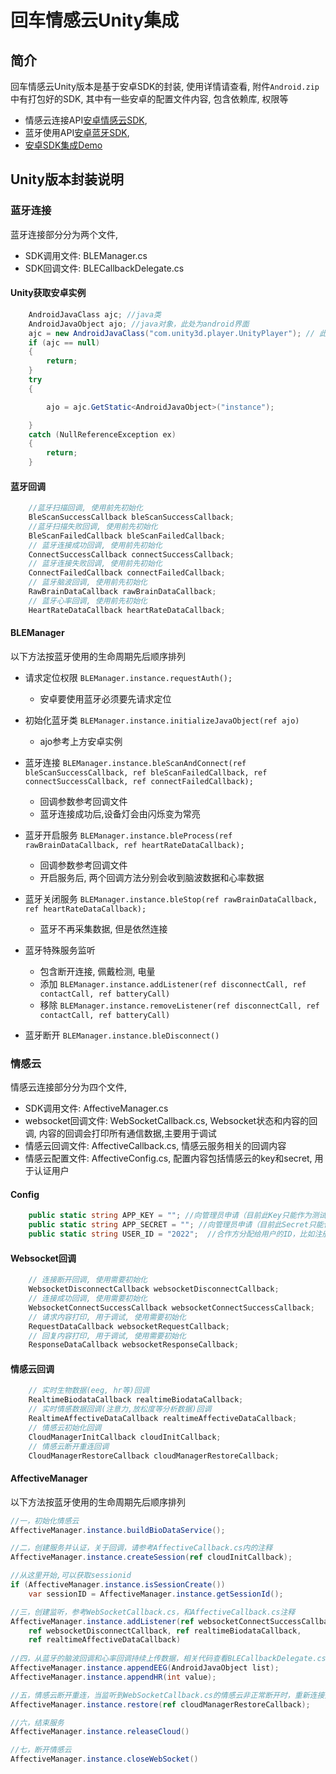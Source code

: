 # 回车情感云Unity集成

## 简介
回车情感云Unity版本是基于安卓SDK的封装, 使用详情请查看, 附件`Android.zip`中有打包好的SDK, 其中有一些安卓的配置文件内容, 包含依赖库, 权限等
 - 情感云连接API[安卓情感云SDK](https://github.com/Entertech/Enter-AffectiveCloud-Android-SDK), 
 - 蓝牙使用API[安卓蓝牙SDK](https://github.com/Entertech/Enter-Biomodule-BLE-Android-SDK), 
 - [安卓SDK集成Demo](https://github.com/Entertech/Enter-AffectiveCloud-Demo-Android)

## Unity版本封装说明

### 蓝牙连接

蓝牙连接部分分为两个文件, 
- SDK调用文件: BLEManager.cs
- SDK回调文件: BLECallbackDelegate.cs

#### Unity获取安卓实例
``` csharp
    AndroidJavaClass ajc; //java类
    AndroidJavaObject ajo; //java对象，此处为android界面
    ajc = new AndroidJavaClass("com.unity3d.player.UnityPlayer"); // 此处为默认命名, 有些第三方Unity库会修改
    if (ajc == null)
    {
        return;
    }
    try
    {

        ajo = ajc.GetStatic<AndroidJavaObject>("instance");

    }
    catch (NullReferenceException ex)
    {
        return;
    }
```

#### 蓝牙回调
``` csharp
    //蓝牙扫描回调, 使用前先初始化
    BleScanSuccessCallback bleScanSuccessCallback; 
    //蓝牙扫描失败回调, 使用前先初始化
    BleScanFailedCallback bleScanFailedCallback;
    // 蓝牙连接成功回调, 使用前先初始化
    ConnectSuccessCallback connectSuccessCallback;
    // 蓝牙连接失败回调, 使用前先初始化
    ConnectFailedCallback connectFailedCallback;
    // 蓝牙脑波回调, 使用前先初始化
    RawBrainDataCallback rawBrainDataCallback;
    // 蓝牙心率回调, 使用前先初始化
    HeartRateDataCallback heartRateDataCallback;
```

#### BLEManager
以下方法按蓝牙使用的生命周期先后顺序排列
- 请求定位权限 `BLEManager.instance.requestAuth();`
  - 安卓要使用蓝牙必须要先请求定位


- 初始化蓝牙类 `BLEManager.instance.initializeJavaObject(ref ajo)` 
  - ajo参考上方安卓实例


- 蓝牙连接 `BLEManager.instance.bleScanAndConnect(ref bleScanSuccessCallback, ref bleScanFailedCallback, ref connectSuccessCallback, ref connectFailedCallback);` 
  - 回调参数参考回调文件
  - 蓝牙连接成功后,设备灯会由闪烁变为常亮


- 蓝牙开启服务 `BLEManager.instance.bleProcess(ref rawBrainDataCallback, ref heartRateDataCallback);` 
  - 回调参数参考回调文件
  - 开启服务后, 两个回调方法分别会收到脑波数据和心率数据
  

- 蓝牙关闭服务 `BLEManager.instance.bleStop(ref rawBrainDataCallback, ref heartRateDataCallback);`
  - 蓝牙不再采集数据, 但是依然连接

- 蓝牙特殊服务监听
  - 包含断开连接, 佩戴检测, 电量
  - 添加 `BLEManager.instance.addListener(ref disconnectCall, ref contactCall, ref batteryCall)`
  - 移除 `BLEManager.instance.removeListener(ref disconnectCall, ref contactCall, ref batteryCall)`

- 蓝牙断开 `BLEManager.instance.bleDisconnect()`

### 情感云

情感云连接部分分为四个文件, 
- SDK调用文件: AffectiveManager.cs
- websocket回调文件:  WebSocketCallback.cs, Websocket状态和内容的回调, 内容的回调会打印所有通信数据,主要用于调试
- 情感云回调文件: AffectiveCallback.cs, 情感云服务相关的回调内容
- 情感云配置文件: AffectiveConfig.cs, 配置内容包括情感云的key和secret, 用于认证用户

#### Config
``` csharp
    public static string APP_KEY = ""; //向管理员申请（目前此Key只能作为测试用）
    public static string APP_SECRET = ""; //向管理员申请（目前此Secret只能作为测试用）
    public static string USER_ID = "2022";  //合作方分配给用户的ID，比如注册产生的用户id
```

#### Websocket回调
``` csharp
    // 连接断开回调, 使用需要初始化
    WebsocketDisconnectCallback websocketDisconnectCallback;
    // 连接成功回调, 使用需要初始化
    WebsocketConnectSuccessCallback websocketConnectSuccessCallback;
    // 请求内容打印, 用于调试, 使用需要初始化
    RequestDataCallback websocketRequestCallback;
    // 回复内容打印, 用于调试, 使用需要初始化
    ResponseDataCallback websocketResponseCallback;
```

#### 情感云回调
``` csharp
    // 实时生物数据(eeg, hr等)回调
    RealtimeBiodataCallback realtimeBiodataCallback;
    // 实时情感数据回调(注意力,放松度等分析数据)回调
    RealtimeAffectiveDataCallback realtimeAffectiveDataCallback;
    // 情感云初始化回调
    CloudManagerInitCallback cloudInitCallback;
    // 情感云断开重连回调
    CloudManagerRestoreCallback cloudManagerRestoreCallback;
```

#### AffectiveManager
以下方法按蓝牙使用的生命周期先后顺序排列
``` csharp
//一，初始化情感云
AffectiveManager.instance.buildBioDataService();

//二，创建服务并认证，关于回调，请参考AffectiveCallback.cs内的注释
AffectiveManager.instance.createSession(ref cloudInitCallback);

//从这里开始,可以获取sessionid
if (AffectiveManager.instance.isSessionCreate())
    var sessionID = AffectiveManager.instance.getSessionId();

//三，创建监听，参考WebSocketCallback.cs，和AffectiveCallback.cs注释
AffectiveManager.instance.addListener(ref websocketConnectSuccessCallback, 
    ref websocketDisconnectCallback, ref realtimeBiodataCallback, 
    ref realtimeAffectiveDataCallback)
    
//四，从蓝牙的脑波回调和心率回调持续上传数据，相关代码查看BLECallbackDelegate.cs
AffectiveManager.instance.appendEEG(AndroidJavaObject list);
AffectiveManager.instance.appendHR(int value);

//五，情感云断开重连，当监听到WebSocketCallback.cs的情感云非正常断开时，重新连接并认证
AffectiveManager.instance.restore(ref cloudManagerRestoreCallback);

//六，结束服务
AffectiveManager.instance.releaseCloud()

//七，断开情感云
AffectiveManager.instance.closeWebSocket()
```